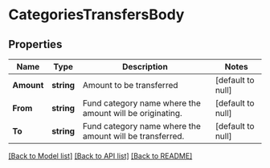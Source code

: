 # CategoriesTransfersBody

## Properties
Name | Type | Description | Notes
------------ | ------------- | ------------- | -------------
**Amount** | **string** | Amount to be transferred | [default to null]
**From** | **string** | Fund category name where the amount will be originating. | [default to null]
**To** | **string** | Fund category name where the amount will be transferred. | [default to null]

[[Back to Model list]](../README.md#documentation-for-models) [[Back to API list]](../README.md#documentation-for-api-endpoints) [[Back to README]](../README.md)

